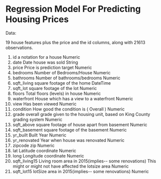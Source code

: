 # Regression Model For Predicting Housing Prices

Data:

19 house features plus the price and the id columns, along with 21613 observations.

1. id              a notation for a house													Numeric
2. date		        Date house was sold													String
3. price		        Price is prediction target												Numeric
4. bedrooms	      Number of Bedrooms/House												Numeric
5. bathrooms	      Number of bathrooms/bedrooms												Numeric
6. sqft_living	    square footage of the home												DateTime
7. sqft_lot	      square footage of the lot												Numeric
8. floors		      Total floors (levels) in house												Numeric
9. waterfront	    House which has a view to a waterfront											Numeric
10. view		        Has been viewed														Numeric
11. condition	      How good the condition is ( Overall )											Numeric
12. grade		        overall grade given to the housing unit, based on King County grading system						Numeric
13. sqft_above	    square footage of house apart from basement										Numeric
14. sqft_basement	  square footage of the basement												Numeric
15. yr_built	      Built Year														Numeric
16. yr_renovated	  Year when house was renovated												Numeric
17. zipcode		      zip															Numeric
18. lat		          Latitude coordinate													Numeric
19. long		        Longitude coordinate													Numeric
20. sqft_living15	  Living room area in 2015(implies-- some renovations) This might or might not have affected the lotsize area		Numeric
21. sqft_lot15	    lotSize area in 2015(implies-- some renovations)									Numeric
